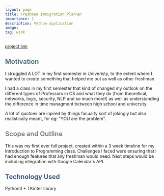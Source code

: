 ```yaml
---
layout: page
title: Freshman Immigration Planner
importance: 2
description: Python application
image: 
tag: work
---
```


[project link](thttps://github.com/ayaalsabahi/FreshmanImmigrationPlanner)

## <span style="color: #54717a;">Motivation</span>
I struggled A LOT in my first semester in Univeristy, to the extent where I wanted to create something that helped me out as well as other freshman. 

I had a class in my first semester that kind of changed my outlook on the different types of Professors in CS and what they do (from theoretical, networks, logic, security, NLP and so much more!) as well as understanding the difference in time managment between high school and university. 

A lot of quotoes are inpired by things facualty sort of jokingly but also realistically meant, for eg: "YOU are the problem".

## <span style="color: #8a837d;">Scope and Outline</span>
This was my first ever full project, created within a 3 week timeline for my Introduction to Programming class. Challenges I faced were ensuring that I had enough features that any freshman would need. Next steps would be including integration with Google Calendar's API. 

## <span style="color: #3d5a80;">Technology Used</span>
Python3 + TKinter library